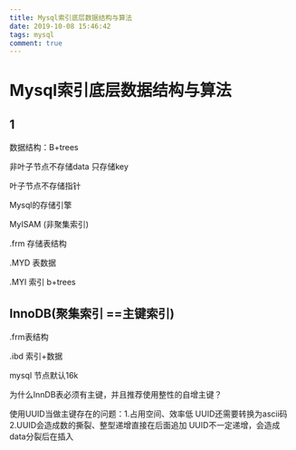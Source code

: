 ```yaml
---
title: Mysql索引底层数据结构与算法
date: 2019-10-08 15:46:42
tags: mysql
comment: true
---
```


# 		Mysql索引底层数据结构与算法

## 1

数据结构：B+trees

非叶子节点不存储data 只存储key

叶子节点不存储指针

Mysql的存储引擎

MyISAM (非聚集索引)

.frm  存储表结构

.MYD  表数据

.MYI    索引 b+trees

## InnoDB(聚集索引 ==主键索引)

.frm表结构

.ibd 索引+数据

mysql 节点默认16k



为什么InnDB表必须有主键，并且推荐使用整性的自增主键？

使用UUID当做主键存在的问题：1.占用空间、效率低  UUID还需要转换为ascii码   2.UUID会造成数的撕裂、整型递增直接在后面追加   UUID不一定递增，会造成data分裂后在插入

